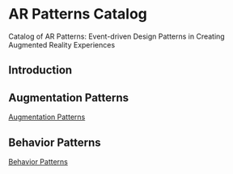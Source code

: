 # AR Patterns Catalog
Catalog of AR Patterns: Event-driven Design Patterns in Creating Augmented Reality Experiences

## Introduction

## Augmentation Patterns

[Augmentation Patterns](augmentation.md)

## Behavior Patterns

[Behavior Patterns](behavior.md)

